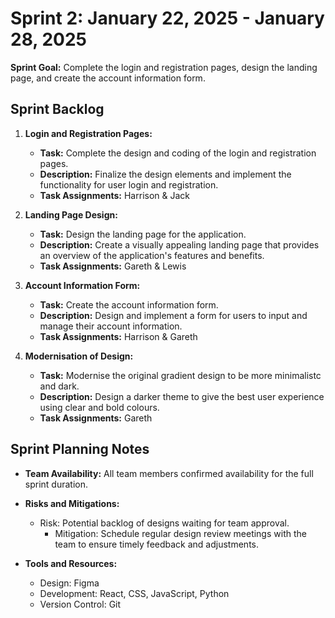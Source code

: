 # Sprint 2: January 22, 2025 - January 28, 2025

**Sprint Goal:** Complete the login and registration pages, design the landing page, and create the account information form.

## Sprint Backlog

1. **Login and Registration Pages:**
   - **Task:** Complete the design and coding of the login and registration pages.
   - **Description:** Finalize the design elements and implement the functionality for user login and registration.
   - **Task Assignments:** Harrison & Jack

2. **Landing Page Design:**
   - **Task:** Design the landing page for the application.
   - **Description:** Create a visually appealing landing page that provides an overview of the application's features and benefits.
   - **Task Assignments:** Gareth & Lewis

3. **Account Information Form:**
   - **Task:** Create the account information form.
   - **Description:** Design and implement a form for users to input and manage their account information.
   - **Task Assignments:** Harrison & Gareth
     
4. **Modernisation of Design:**
   - **Task:** Modernise the original gradient design to be more minimalistc and dark.
   - **Description:** Design a darker theme to give the best user experience using clear and bold colours.
   - **Task Assignments:** Gareth
     
## Sprint Planning Notes

- **Team Availability:** All team members confirmed availability for the full sprint duration.
- **Risks and Mitigations:**
  - Risk: Potential backlog of designs waiting for team approval.
    - Mitigation: Schedule regular design review meetings with the team to ensure timely feedback and adjustments.

- **Tools and Resources:**
  - Design: Figma
  - Development: React, CSS, JavaScript, Python
  - Version Control: Git
